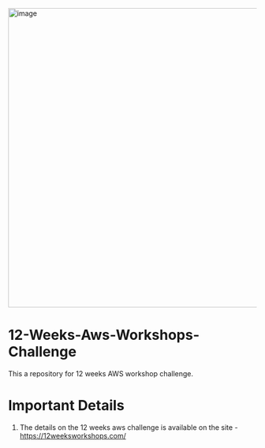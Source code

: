 <img width="607" alt="image" src="https://github.com/sanjeeb2017/12-Weeks-Aws-Workshops-Challenge/assets/24868114/4c01ec86-0ad7-4225-b396-68dd318de2a6">

# 12-Weeks-Aws-Workshops-Challenge
This a repository for 12 weeks AWS workshop challenge. 

# Important Details
1. The details on the 12 weeks aws challenge is available on the site - https://12weeksworkshops.com/
   
